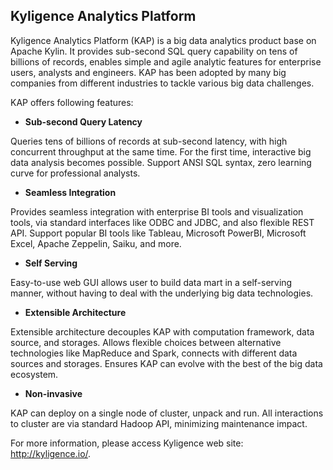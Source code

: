
## Kyligence Analytics Platform

Kyligence Analytics Platform (KAP) is a big data analytics product base on Apache Kylin. It provides sub-second SQL query capability on tens of billions of records, enables simple and agile analytic features for enterprise users, analysts and engineers. KAP has been adopted by many big companies from different industries to tackle various big data challenges.

KAP offers following features:

* __Sub-second Query Latency__

Queries tens of billions of records at sub-second latency, with high concurrent throughput at the same time. For the first time, interactive big data analysis becomes possible. Support ANSI SQL syntax, zero learning curve for professional analysts.

* __Seamless Integration__

Provides seamless integration with enterprise BI tools and visualization tools, via standard interfaces like ODBC and JDBC, and also flexible REST API. Support popular BI tools like Tableau, Microsoft PowerBI, Microsoft Excel, Apache Zeppelin, Saiku, and more.

* __Self Serving__

Easy-to-use web GUI allows user to build data mart in a self-serving manner, without having to deal with the underlying big data technologies.


* __Extensible Architecture__

Extensible architecture decouples KAP with computation framework, data source, and storages. Allows flexible choices between alternative technologies like MapReduce and Spark, connects with different data sources and storages. Ensures KAP can evolve with the best of the big data ecosystem. 


* __Non-invasive__

KAP can deploy on a single node of cluster, unpack and run. All interactions to cluster are via standard Hadoop API, minimizing maintenance impact.


For more information, please access Kyligence web site: http://kyligence.io/.